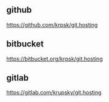 ## github 
<https://github.com/krpsk/git.hosting>

## bitbucket
<https://bitbucket.org/krpsk/git.hosting>

## gitlab
<https://gitlab.com/krupsky/git.hosting>